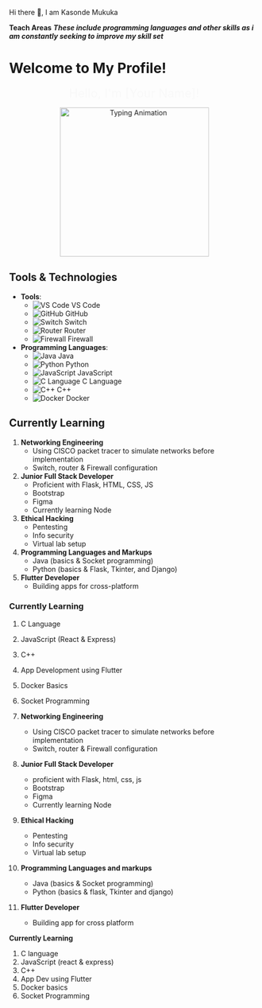  Hi there 👋, I am Kasonde Mukuka 

 **Teach Areas**
_**These include programming languages and other skills as i am constantly seeking to improve my skill set**_

# Welcome to My Profile!

<p align="center">
  <span style="font-size: 24px; animation: fadeIn 2s;">Hello, I'm [Your Name]!</span>
</p>

<div style="text-align: center;">
  <img src="https://example.com/typing-character.gif" alt="Typing Animation" style="width: 300px; animation: move 2s infinite;">
</div>

<style>
@keyframes fadeIn {
  from { opacity: 0; }
  to { opacity: 1; }
}

@keyframes move {
  0% { transform: translateX(0); }
  50% { transform: translateX(10px); }
  100% { transform: translateX(0); }
}
</style>

## Tools & Technologies
- **Tools**: 
  - ![VS Code](https://example.com/vscode-icon.png) VS Code
  - ![GitHub](https://example.com/github-icon.png) GitHub
  - ![Switch](https://example.com/switch-icon.png) Switch
  - ![Router](https://example.com/router-icon.png) Router
  - ![Firewall](https://example.com/firewall-icon.png) Firewall
- **Programming Languages**:
  - ![Java](https://example.com/java-icon.png) Java
  - ![Python](https://example.com/python-icon.png) Python
  - ![JavaScript](https://example.com/javascript-icon.png) JavaScript
  - ![C Language](https://example.com/c-icon.png) C Language
  - ![C++](https://example.com/cpp-icon.png) C++
  - ![Docker](https://example.com/docker-icon.png) Docker

## Currently Learning
1. **Networking Engineering**
   - Using CISCO packet tracer to simulate networks before implementation
   - Switch, router & Firewall configuration
2. **Junior Full Stack Developer**
   - Proficient with Flask, HTML, CSS, JS
   - Bootstrap
   - Figma
   - Currently learning Node
3. **Ethical Hacking**
   - Pentesting
   - Info security
   - Virtual lab setup
4. **Programming Languages and Markups**
   - Java (basics & Socket programming)
   - Python (basics & Flask, Tkinter, and Django)
5. **Flutter Developer**
   - Building apps for cross-platform

### Currently Learning
1. C Language
2. JavaScript (React & Express)
3. C++
4. App Development using Flutter
5. Docker Basics
6. Socket Programming


1. **Networking Engineering**
   - Using CISCO packet tracer to simulate networks before implementation
   - Switch, router & Firewall configuration
2. **Junior Full Stack Developer**
   - proficient with Flask, html, css, js
   - Bootstrap
   - Figma
   - Currently learning Node
3. **Ethical Hacking**
   - Pentesting
   - Info security
   - Virtual lab setup
4. **Programming Languages and markups**
   - Java (basics & Socket programming)
   - Python (basics & flask, Tkinter and django)
 5. **Flutter Developer**
    - Building app for cross platform   

**Currently Learning**
1. C language
2. JavaScript (react & express)
3. C++
4. App Dev using Flutter
5. Docker basics
6. Socket Programming

 
